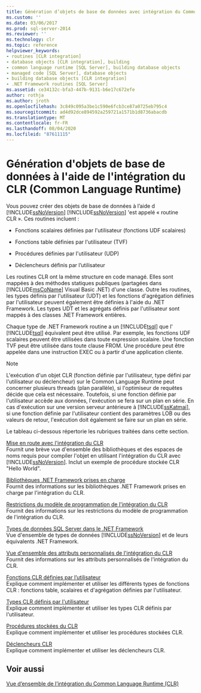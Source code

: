 ```yaml
---
title: Génération d’objets de base de données avec intégration du Common Language Runtime (CLR) | Microsoft Docs
ms.custom: ''
ms.date: 03/06/2017
ms.prod: sql-server-2014
ms.reviewer: ''
ms.technology: clr
ms.topic: reference
helpviewer_keywords:
- routines [CLR integration]
- database objects [CLR integration], building
- common language runtime [SQL Server], building database objects
- managed code [SQL Server], database objects
- building database objects [CLR integration]
- .NET Framework routines [SQL Server]
ms.assetid: ce34132c-bfa3-447b-9131-b6e17c672efe
author: rothja
ms.author: jroth
ms.openlocfilehash: 3c849c095a3be1c590e6fcb3ce87a0725eb795c4
ms.sourcegitcommit: ad4d92dce894592a259721a1571b1d8736abacdb
ms.translationtype: MT
ms.contentlocale: fr-FR
ms.lasthandoff: 08/04/2020
ms.locfileid: "87611115"
---
```

# <a name="building-database-objects-with-common-language-runtime-clr-integration"></a>Génération d'objets de base de données à l'aide de l'intégration du CLR (Common Language Runtime)
  Vous pouvez créer des objets de base de données à l’aide d [!INCLUDE[ssNoVersion](../../../includes/msconame-md.md)] [!INCLUDE[ssNoVersion](../../../includes/ssnoversion-md.md)] 'est appelé « routine CLR ». Ces routines incluent :  
  
-   Fonctions scalaires définies par l'utilisateur (fonctions UDF scalaires)  
  
-   Fonctions table définies par l'utilisateur (TVF)  
  
-   Procédures définies par l'utilisateur (UDP)  
  
-   Déclencheurs définis par l’utilisateur  
  
 Les routines CLR ont la même structure en code managé. Elles sont mappées à des méthodes statiques publiques (partagées dans [!INCLUDE[msCoName](../../../includes/msconame-md.md)] Visual Basic .NET) d'une classe. Outre les routines, les types définis par l'utilisateur (UDT) et les fonctions d'agrégation définies par l'utilisateur peuvent également être définies à l'aide du .NET Framework. Les types UDT et les agrégats définis par l'utilisateur sont mappés à des classes .NET Framework entières.  
  
 Chaque type de .NET Framework routine a un [!INCLUDE[tsql](../../../includes/ssnoversion-md.md)] que l' [!INCLUDE[tsql](../../../includes/tsql-md.md)] équivalent peut être utilisé. Par exemple, les fonctions UDF scalaires peuvent être utilisées dans toute expression scalaire. Une fonction TVF peut être utilisée dans toute clause FROM. Une procédure peut être appelée dans une instruction EXEC ou à partir d'une application cliente.  
  
> [!NOTE]  
>  L'exécution d'un objet CLR (fonction définie par l'utilisateur, type défini par l'utilisateur ou déclencheur) sur le Common Language Runtime peut concerner plusieurs threads (plan parallèle), si l'optimiseur de requêtes décide que cela est nécessaire. Toutefois, si une fonction définie par l'utilisateur accède aux données, l'exécution se fera sur un plan en série. En cas d'exécution sur une version serveur antérieure à [!INCLUDE[ssKatmai](../../../includes/sskatmai-md.md)], si une fonction définie par l'utilisateur contient des paramètres LOB ou des valeurs de retour, l'exécution doit également se faire sur un plan en série.  
  
 Le tableau ci-dessous répertorie les rubriques traitées dans cette section.  
  
 [Mise en route avec l'intégration du CLR](getting-started-with-clr-integration.md)  
 Fournit une brève vue d'ensemble des bibliothèques et des espaces de noms requis pour compiler l'objet en utilisant l'intégration du CLR avec [!INCLUDE[ssNoVersion](../../../includes/ssnoversion-md.md)]. Inclut un exemple de procédure stockée CLR "Hello World".  
  
 [Bibliothèques .NET Framework prises en charge](supported-net-framework-libraries.md)  
 Fournit des informations sur les bibliothèques .NET Framework prises en charge par l'intégration du CLR.  
  
 [Restrictions du modèle de programmation de l'intégration du CLR](clr-integration-programming-model-restrictions.md)  
 Fournit des informations sur les restrictions du modèle de programmation de l'intégration du CLR.  
  
 [Types de données SQL Server dans le .NET Framework](../../clr-integration-database-objects-types-net-framework/sql-server-data-types-in-the-net-framework.md)  
 Vue d'ensemble de types de données [!INCLUDE[ssNoVersion](../../../includes/ssnoversion-md.md)] et de leurs équivalents .NET Framework.  
  
 [Vue d'ensemble des attributs personnalisés de l'intégration du CLR](../../../database-engine/dev-guide/overview-of-clr-integration-custom-attributes.md)  
 Fournit des informations sur les attributs personnalisés de l'intégration du CLR.  
  
 [Fonctions CLR définies par l’utilisateur](../../clr-integration-database-objects-user-defined-functions/clr-user-defined-functions.md)  
 Explique comment implémenter et utiliser les différents types de fonctions CLR : fonctions table, scalaires et d'agrégation définies par l'utilisateur.  
  
 [Types CLR définis par l'utilisateur](../../clr-integration-database-objects-user-defined-types/clr-user-defined-types.md)  
 Explique comment implémenter et utiliser les types CLR définis par l'utilisateur.  
  
 [Procédures stockées du CLR](../../../database-engine/dev-guide/clr-stored-procedures.md)  
 Explique comment implémenter et utiliser les procédures stockées CLR.  
  
 [Déclencheurs CLR](../../../database-engine/dev-guide/clr-triggers.md)  
 Explique comment implémenter et utiliser les déclencheurs CLR.  
  
## <a name="see-also"></a>Voir aussi  
 [Vue d’ensemble de l’intégration du Common Language Runtime &#40;CLR&#41;](../common-language-runtime-integration-overview.md)  
  
  
